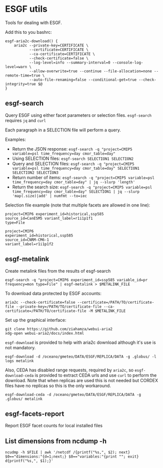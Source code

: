# ESGF utils

Tools for dealing with ESGF.

Add this to you bashrc:

```
esgf-aria2c-download() {
    aria2c --private-key=CERTIFICATE \
           --certificate=CERTIFICATE \
           --ca-certificate=CERTIFICATE \
           --check-certificate=false \
           --log-level=info --summary-interval=0 --console-log-level=warn \
           --allow-overwrite=true --continue --file-allocation=none --remote-time=true \
           --auto-file-renaming=false --conditional-get=true --check-integrity=true $@
}
```

## esgf-search

Query ESGF using either facet parameters or selection files. `esgf-search` requires `jq` and `curl`

Each paragraph in a SELECTION file will perform a query.

Examples:

- Return the JSON response: `esgf-search -q "project=CMIP5 variable=psl time_frequency=day cmor_table=day"`
- Using SELECTION files: `esgf-search SELECTION1 SELECTION2`
- Query and SELECTION files: `esgf-search -q "project=CMIP5 variable=psl time_frequency=day cmor_table=day" SELECTION1 SELECTION2 SELECTION3`
- Return number of items: `esgf-search -q "project=CMIP5 variable=psl time_frequency=day cmor_table=day" | jq --slurp 'length'`
- Return the search size: `esgf-search -q "project=CMIP5 variable=psl time_frequency=day cmor_table=day" SELECTION1 | jq --slurp 'map(.size)|add' | numfmt --to=iec`

Selection file example (note that multiple facets are allowed in one line):

```
project=CMIP6 experiment_id=historical,ssp585
source_id=CanESM5 variant_label=r1i1p1f1
type=File

project=CMIP6
experiment_id=historical,ssp585
source_id=CNRM-CM6-1
variant_label=r1i1p1f2
```

## esgf-metalink

Create metalink files from the results of esgf-search

`esgf-search -q "project=CMIP6 experiment_id=ssp585 variable_id=pr frequency=mon type=File" | esgf-metalink > $METALINK_FILE`

To download data protected by ESGF accounts:

`
aria2c --check-certificate=false --certificate=/PATH/TO/certificate-file --private-key=/PATH/TO/certificate-file --ca-certificate=/PATH/TO/certificate-file -M $METALINK_FILE
`

Set up the graphical interface:

```
git clone https://github.com/ziahamza/webui-aria2
xdg-open webui-aria2/docs/index.html
```

`esgf-download` is provided to help with aria2c download although it's use is not mandatory.

```
esgf-download -d /oceano/gmeteo/DATA/ESGF/REPLICA/DATA -g .globus/ -l logs metalink
```

Also, CEDA has disabled range requests, required by `aria2c`, so `esgf-download-ceda` is provided to extract CEDA urls and use `curl` to perform the download. Note that when replicas are used this is not needed but CORDEX files have no replicas so this is the only workaround.

```
esgf-download-ceda -d /oceano/gmeteo/DATA/ESGF/REPLICA/DATA -g .globus/ metalink
```

## esgf-facets-report

Report ESGF facet counts for local installed files

## List dimensions from ncdump -h

```
ncudmp -h $FILE | awk '/netcdf /{printf("%s,", $2); next} $0=="dimensions:"{d=1;next;} $0=="variables:"{print ""; exit} d{printf("%s,", $1);}'
```
